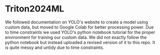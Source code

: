 # Triton2024ML

We followed documentation on YOLO's website to create a model using custom data, but moved to Google Colab for better processing power. Due to time constraints we used YOLO's python notebook tutorial for the proper environment for training our custom data. We did not exactly follow the python notebook but instead uploaded a revised version of it to this repo. It is quite messy and untidy due to time constraints.

